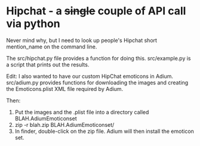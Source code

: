 # Hipchat - a ~~single~~ couple of API call via python

Never mind why, but I need to look up people's Hipchat short mention\_name on
the command line.

The src/hipchat.py file provides a function for doing this. src/example.py is
a script that prints out the results. 

Edit: I also wanted to have our custom HipChat emoticons in Adium. src/adium.py
provides functions for downloading the images and creating the Emoticons.plist
XML file required by Adium.

Then:

1. Put the images and the .plist file into a directory called BLAH.AdiumEmoticonset
2. zip -r blah.zip BLAH.AdiumEmoticonset/
3. In finder, double-click on the zip file. Adium will then install the
   emoticon set.
